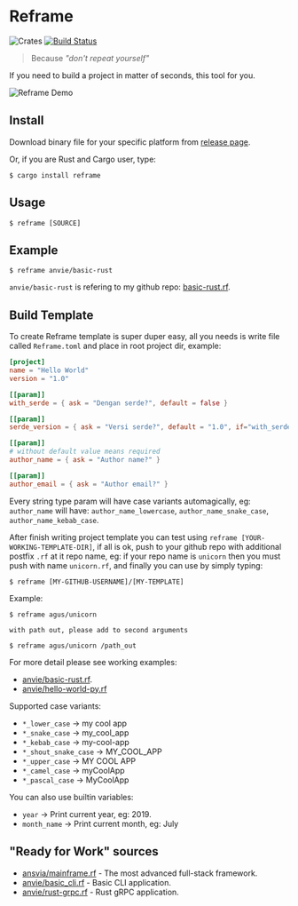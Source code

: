 # Reframe

![Crates](https://img.shields.io/crates/v/reframe.svg) [![Build Status](https://travis-ci.org/Ansvia/reframe.svg?branch=master)](https://travis-ci.org/Ansvia/reframe)

> Because _"don't repeat yourself"_

If you need to build a project in matter of seconds, this tool for you.

![Reframe Demo](img/reframe.gif?raw=true)

## Install

Download binary file for your specific platform from [release page](https://github.com/Ansvia/reframe/releases).

Or, if you are Rust and Cargo user, type:

    $ cargo install reframe

## Usage

    $ reframe [SOURCE]

## Example

    $ reframe anvie/basic-rust

`anvie/basic-rust` is refering to my github repo: [basic-rust.rf](https://github.com/anvie/basic-rust.rf).

## Build Template

To create Reframe template is super duper easy, all you needs is write file called `Reframe.toml` and place in root project dir, example:

```toml
[project]
name = "Hello World"
version = "1.0"

[[param]]
with_serde = { ask = "Dengan serde?", default = false }

[[param]]
serde_version = { ask = "Versi serde?", default = "1.0", if="with_serde" }

[[param]]
# without default value means required
author_name = { ask = "Author name?" }

[[param]]
author_email = { ask = "Author email?" }
```

Every string type param will have case variants automagically, eg: `author_name` will have: `author_name_lowercase`, `author_name_snake_case`, `author_name_kebab_case`.

After finish writing project template you can test using `reframe [YOUR-WORKING-TEMPLATE-DIR]`,
if all is ok, push to your github repo with additional postfix `.rf` at it repo name, eg: if your repo name is `unicorn` then you must push with name `unicorn.rf`, and finally you can use by simply typing:

    $ reframe [MY-GITHUB-USERNAME]/[MY-TEMPLATE]

Example:

    $ reframe agus/unicorn

    with path out, please add to second arguments

    $ reframe agus/unicorn /path_out

For more detail please see working examples:

- [anvie/basic-rust.rf](https://github.com/anvie/basic-rust.rf).
- [anvie/hello-world-py.rf](https://github.com/anvie/hello-world-py.rf)

Supported case variants:

- `*_lower_case` -> my cool app
- `*_snake_case` -> my_cool_app
- `*_kebab_case` -> my-cool-app
- `*_shout_snake_case` -> MY_COOL_APP
- `*_upper_case` -> MY COOL APP
- `*_camel_case` -> myCoolApp
- `*_pascal_case` -> MyCoolApp

You can also use builtin variables:

- `year` -> Print current year, eg: 2019.
- `month_name` -> Print current month, eg: July

## "Ready for Work" sources

- [ansvia/mainframe.rf](https://github.com/ansvia/mainframe.rf) - The most advanced full-stack framework.
- [anvie/basic_cli.rf](https://github.com/anvie/basic_cli.rf) - Basic CLI application.
- [anvie/rust-grpc.rf](https://github.com/anvie/rust-grpc.rf) - Rust gRPC application.
